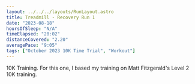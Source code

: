 ```yaml
---
layout: ../../../layouts/RunLayout.astro
title: Treadmill - Recovery Run 1
date: "2023-08-18"
hoursOfSleep: "N/A"
timeElapsed: "20:02"
distanceCovered: "2.20"
averagePace: "9:05"
tags: ["October 2023 10K Time Trial", "Workout"]
---
```


10K Training. For this one, I based my training on Matt Fitzgerald's Level 2 10K training.
